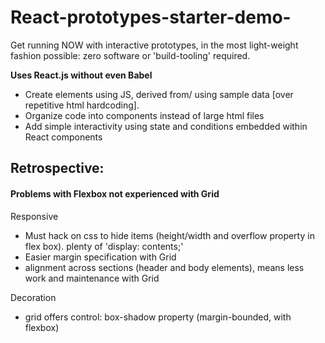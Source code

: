# React-prototypes-starter-demo-
Get running NOW with interactive prototypes, in the most light-weight fashion possible: zero software or 'build-tooling' required.

**Uses React.js without even Babel**

- Create elements using JS, derived from/ using sample data [over repetitive html hardcoding].
- Organize code into components instead of large html files
- Add simple interactivity using state and conditions embedded within React components

## Retrospective:

#### Problems with Flexbox not experienced with Grid

  Responsive
  - Must hack on css to hide items (height/width and overflow property in flex box). plenty of 'display: contents;' 
  - Easier margin specification with Grid
  - alignment across sections (header and body elements), means less work and maintenance with Grid

  Decoration
  - grid offers control: box-shadow property (margin-bounded, with flexbox)
